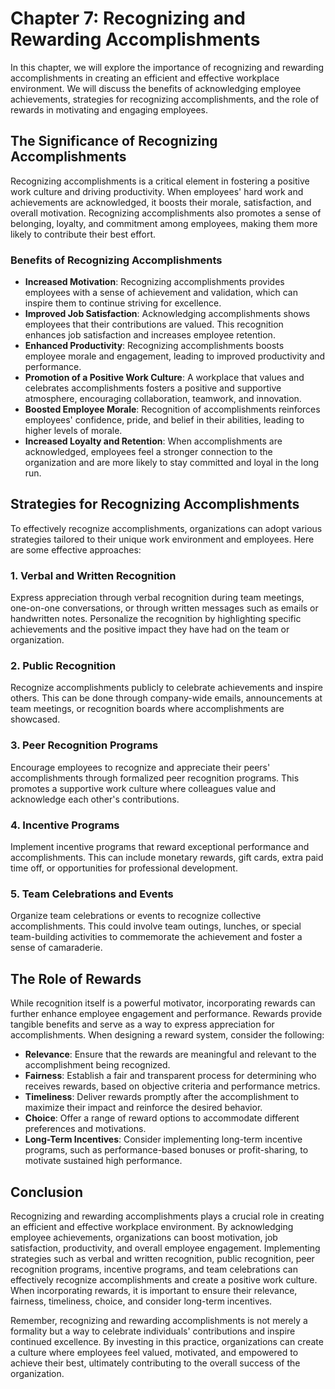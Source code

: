 Chapter 7: Recognizing and Rewarding Accomplishments
====================================================

In this chapter, we will explore the importance of recognizing and rewarding accomplishments in creating an efficient and effective workplace environment. We will discuss the benefits of acknowledging employee achievements, strategies for recognizing accomplishments, and the role of rewards in motivating and engaging employees.

The Significance of Recognizing Accomplishments
-----------------------------------------------

Recognizing accomplishments is a critical element in fostering a positive work culture and driving productivity. When employees' hard work and achievements are acknowledged, it boosts their morale, satisfaction, and overall motivation. Recognizing accomplishments also promotes a sense of belonging, loyalty, and commitment among employees, making them more likely to contribute their best effort.

### Benefits of Recognizing Accomplishments

* **Increased Motivation**: Recognizing accomplishments provides employees with a sense of achievement and validation, which can inspire them to continue striving for excellence.
* **Improved Job Satisfaction**: Acknowledging accomplishments shows employees that their contributions are valued. This recognition enhances job satisfaction and increases employee retention.
* **Enhanced Productivity**: Recognizing accomplishments boosts employee morale and engagement, leading to improved productivity and performance.
* **Promotion of a Positive Work Culture**: A workplace that values and celebrates accomplishments fosters a positive and supportive atmosphere, encouraging collaboration, teamwork, and innovation.
* **Boosted Employee Morale**: Recognition of accomplishments reinforces employees' confidence, pride, and belief in their abilities, leading to higher levels of morale.
* **Increased Loyalty and Retention**: When accomplishments are acknowledged, employees feel a stronger connection to the organization and are more likely to stay committed and loyal in the long run.

Strategies for Recognizing Accomplishments
------------------------------------------

To effectively recognize accomplishments, organizations can adopt various strategies tailored to their unique work environment and employees. Here are some effective approaches:

### 1. **Verbal and Written Recognition**

Express appreciation through verbal recognition during team meetings, one-on-one conversations, or through written messages such as emails or handwritten notes. Personalize the recognition by highlighting specific achievements and the positive impact they have had on the team or organization.

### 2. **Public Recognition**

Recognize accomplishments publicly to celebrate achievements and inspire others. This can be done through company-wide emails, announcements at team meetings, or recognition boards where accomplishments are showcased.

### 3. **Peer Recognition Programs**

Encourage employees to recognize and appreciate their peers' accomplishments through formalized peer recognition programs. This promotes a supportive work culture where colleagues value and acknowledge each other's contributions.

### 4. **Incentive Programs**

Implement incentive programs that reward exceptional performance and accomplishments. This can include monetary rewards, gift cards, extra paid time off, or opportunities for professional development.

### 5. **Team Celebrations and Events**

Organize team celebrations or events to recognize collective accomplishments. This could involve team outings, lunches, or special team-building activities to commemorate the achievement and foster a sense of camaraderie.

The Role of Rewards
-------------------

While recognition itself is a powerful motivator, incorporating rewards can further enhance employee engagement and performance. Rewards provide tangible benefits and serve as a way to express appreciation for accomplishments. When designing a reward system, consider the following:

* **Relevance**: Ensure that the rewards are meaningful and relevant to the accomplishment being recognized.
* **Fairness**: Establish a fair and transparent process for determining who receives rewards, based on objective criteria and performance metrics.
* **Timeliness**: Deliver rewards promptly after the accomplishment to maximize their impact and reinforce the desired behavior.
* **Choice**: Offer a range of reward options to accommodate different preferences and motivations.
* **Long-Term Incentives**: Consider implementing long-term incentive programs, such as performance-based bonuses or profit-sharing, to motivate sustained high performance.

Conclusion
----------

Recognizing and rewarding accomplishments plays a crucial role in creating an efficient and effective workplace environment. By acknowledging employee achievements, organizations can boost motivation, job satisfaction, productivity, and overall employee engagement. Implementing strategies such as verbal and written recognition, public recognition, peer recognition programs, incentive programs, and team celebrations can effectively recognize accomplishments and create a positive work culture. When incorporating rewards, it is important to ensure their relevance, fairness, timeliness, choice, and consider long-term incentives.

Remember, recognizing and rewarding accomplishments is not merely a formality but a way to celebrate individuals' contributions and inspire continued excellence. By investing in this practice, organizations can create a culture where employees feel valued, motivated, and empowered to achieve their best, ultimately contributing to the overall success of the organization.
